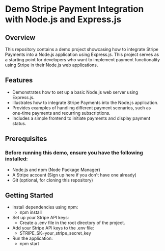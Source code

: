 # Demo Stripe Payment Integration with Node.js and Express.js
## Overview
This repository contains a demo project showcasing how to integrate Stripe Payments into a Node.js application using Express.js. This project serves as a starting point for developers who want to implement payment functionality using Stripe in their Node.js web applications.

## Features
  - Demonstrates how to set up a basic Node.js web server using Express.js.
  - Illustrates how to integrate Stripe Payments into the Node.js application.
  - Provides examples of handling different payment scenarios, such as one-time payments and recurring subscriptions.
  - Includes a simple frontend to initiate payments and display payment status.
## Prerequisites
### Before running this demo, ensure you have the following installed:

  - Node.js and npm (Node Package Manager)
  - A Stripe account (Sign up here if you don't have one already)
  - Git (optional, for cloning this repository)
## Getting Started
  - Install dependencies using npm:
    + npm install
  - Set up your Stripe API keys:
    + Create a .env file in the root directory of the project.
  - Add your Stripe API keys to the .env file:
    + STRIPE_SK=your_stripe_secret_key
  - Run the application:
    + npm start

